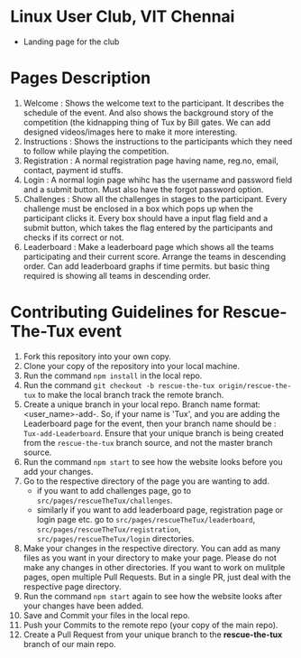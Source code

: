 # Linux User Club, VIT Chennai
- Landing page for the club
  
# Pages Description
  
1. Welcome : Shows the welcome text to the participant. It describes the schedule of the event. And also shows the background story of the competition (the kidnapping thing of Tux by Bill gates. We can add designed videos/images here to make it more interesting.  
2. Instructions : Shows the instructions to the participants which they need to follow while playing the competition.  
3. Registration : A normal registration page having name, reg.no, email, contact, payment id stuffs.  
4. Login : A normal login page whihc has the username and password field and a submit button. Must also have the forgot password option.  
5. Challenges : Show all the challenges in stages to the participant. Every challenge must be enclosed in a box which pops up when the participant clicks it. Every box should have a input flag field and a submit button, which takes the flag entered by the participants and checks if its correct or not.  
6. Leaderboard : Make a leaderboard page which shows all the teams participating and their current score. Arrange the teams in descending order. Can add leaderboard graphs if time permits. but basic thing required is showing all teams in descending order.  
  
# Contributing Guidelines for Rescue-The-Tux event
  
1. Fork this repository into your own copy.
2. Clone your copy of the repository into your local machine.
3. Run the command `npm install` in the local repo.  
4. Run the command `git checkout -b rescue-the-tux origin/rescue-the-tux` to make the local branch track the remote branch.  
5. Create a unique branch in your local repo. Branch name format: <user_name>-add-<page>. So, if your name is 'Tux', and you are adding the Leaderboard page for the event, then your branch name should be : `Tux-add-Leaderboard`. Ensure that your unique branch is being created from the `rescue-the-tux` branch source, and not the master branch source.
6. Run the command `npm start` to see how the website looks before you add your changes.  
7. Go to the respective directory of the page you are wanting to add.  
    * if you want to add challenges page, go to `src/pages/rescueTheTux/challenges`.
    * similarly if you want to add leaderboard page, registration page or login page etc. go to `src/pages/rescueTheTux/leaderboard`, `src/pages/rescueTheTux/registration`, `src/pages/rescueTheTux/login` directories.  
8. Make your changes in the respective directory. You can add as many files as you want in your directory to make your page. Please do not make any changes in other directories. If you want to work on mulitple pages, open multiple Pull Requests. But in a single PR, just deal with the respective page directory.  
9. Run the command `npm start` again to see how the website looks after your changes have been added. 
10. Save and Commit your files in the local repo.
11. Push your Commits to the remote repo (your copy of the main repo).
12. Create a Pull Request from your unique branch to the **rescue-the-tux** branch of our main repo.

